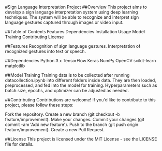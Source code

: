 
#Sign Language Interpretation Project
##Overview
This project aims to develop a sign language interpretation system using deep learning techniques. The system will be able to recognize and interpret sign language gestures captured through images or video input.

##Table of Contents
Features
Dependencies
Installation
Usage
Model Training
Contributing
License

##Features
Recognition of sign language gestures.
Interpretation of recognized gestures into text or speech.

##Dependencies
Python 3.x
TensorFlow
Keras
NumPy
OpenCV
scikit-learn
matplotlib

##Model Training
Training data is to be collected after running datacollection.ipynb into different folders inside data. They are then loaded, preprocessed, and fed into the model for training.
Hyperparameters such as batch size, epochs, and optimizer can be adjusted as needed.

##Contributing
Contributions are welcome! If you'd like to contribute to this project, please follow these steps:

Fork the repository.
Create a new branch (git checkout -b feature/improvement).
Make your changes.
Commit your changes (git commit -am 'Add new feature').
Push to the branch (git push origin feature/improvement).
Create a new Pull Request.

##License
This project is licensed under the MIT License - see the LICENSE file for details.
